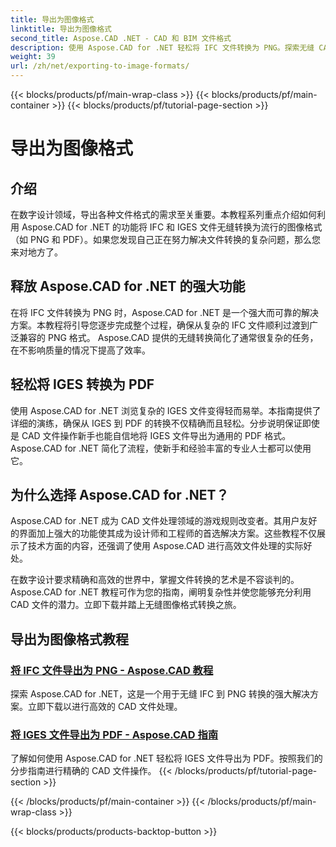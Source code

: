 ```yaml
---
title: 导出为图像格式
linktitle: 导出为图像格式
second_title: Aspose.CAD .NET - CAD 和 BIM 文件格式
description: 使用 Aspose.CAD for .NET 轻松将 IFC 文件转换为 PNG。探索无缝 CAD 文件处理和下载，以实现高效的文件操作。
weight: 39
url: /zh/net/exporting-to-image-formats/
---
```


{{< blocks/products/pf/main-wrap-class >}}
{{< blocks/products/pf/main-container >}}
{{< blocks/products/pf/tutorial-page-section >}}

# 导出为图像格式


## 介绍

在数字设计领域，导出各种文件格式的需求至关重要。本教程系列重点介绍如何利用 Aspose.CAD for .NET 的功能将 IFC 和 IGES 文件无缝转换为流行的图像格式（如 PNG 和 PDF）。如果您发现自己正在努力解决文件转换的复杂问题，那么您来对地方了。

## 释放 Aspose.CAD for .NET 的强大功能

在将 IFC 文件转换为 PNG 时，Aspose.CAD for .NET 是一个强大而可靠的解决方案。本教程将引导您逐步完成整个过程，确保从复杂的 IFC 文件顺利过渡到广泛兼容的 PNG 格式。 Aspose.CAD 提供的无缝转换简化了通常很复杂的任务，在不影响质量的情况下提高了效率。

## 轻松将 IGES 转换为 PDF

使用 Aspose.CAD for .NET 浏览复杂的 IGES 文件变得轻而易举。本指南提供了详细的演练，确保从 IGES 到 PDF 的转换不仅精确而且轻松。分步说明保证即使是 CAD 文件操作新手也能自信地将 IGES 文件导出为通用的 PDF 格式。 Aspose.CAD for .NET 简化了流程，使新手和经验丰富的专业人士都可以使用它。

## 为什么选择 Aspose.CAD for .NET？

Aspose.CAD for .NET 成为 CAD 文件处理领域的游戏规则改变者。其用户友好的界面加上强大的功能使其成为设计师和工程师的首选解决方案。这些教程不仅展示了技术方面的内容，还强调了使用 Aspose.CAD 进行高效文件处理的实际好处。

在数字设计要求精确和高效的世界中，掌握文件转换的艺术是不容谈判的。 Aspose.CAD for .NET 教程可作为您的指南，阐明复杂性并使您能够充分利用 CAD 文件的潜力。立即下载并踏上无缝图像格式转换之旅。
## 导出为图像格式教程
### [将 IFC 文件导出为 PNG - Aspose.CAD 教程](./exporting-ifc-files-to-png/)
探索 Aspose.CAD for .NET，这是一个用于无缝 IFC 到 PNG 转换的强大解决方案。立即下载以进行高效的 CAD 文件处理。
### [将 IGES 文件导出为 PDF - Aspose.CAD 指南](./exporting-iges-files-to-pdf/)
了解如何使用 Aspose.CAD for .NET 轻松将 IGES 文件导出为 PDF。按照我们的分步指南进行精确的 CAD 文件操作。
{{< /blocks/products/pf/tutorial-page-section >}}

{{< /blocks/products/pf/main-container >}}
{{< /blocks/products/pf/main-wrap-class >}}

{{< blocks/products/products-backtop-button >}}
